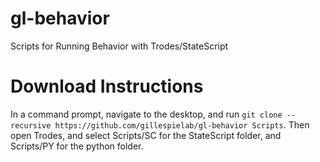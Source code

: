 # gl-behavior
Scripts for Running Behavior with Trodes/StateScript

# Download Instructions
In a command prompt, navigate to the desktop, and run ```git clone --recursive https://github.com/gillespielab/gl-behavior Scripts```. Then open Trodes, and select Scripts/SC for the StateScript folder, and Scripts/PY for the python folder.
